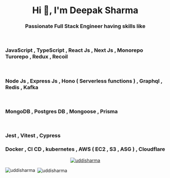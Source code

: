 

<h1 align="center">Hi 👋, I'm Deepak Sharma</h1>
<h3 align="center">Passionate Full Stack Engineer having skills like </h3> <br/>
<h3> JavaScript , TypeScript , React Js , Next Js , Monorepo Turorepo , Redux , Recoil </h3> <br/>
<h3> Node Js , Express Js , Hono ( Serverless functions ) , Graphql , Redis , Kafka </h3> <br/>
<h3> MongoDB , Postgres DB , Mongoose , Prisma </h3> <br/>
<h3> Jest , Vitest , Cypress </h3>
<h3> Docker , CI CD , kubernetes , AWS ( EC2 , S3 , ASG ) , Cloudflare </h3>

<!-- <p< align="left"> <img src="https://komarev.com/ghpvc/?username=uddisharma&label=Profile%20views&color=0e75b6&style=flat" alt="uddisharma" /> </p> -->

<p align="center"> <a href="https://github.com/ryo-ma/github-profile-trophy"><img src="https://github-profile-trophy.vercel.app/?username=uddisharma" alt="uddisharma" /></a> </p>





<p><img align="left" src="https://github-readme-stats.vercel.app/api/top-langs?username=uddisharma&show_icons=true&locale=en&layout=compact" alt="uddisharma" /></p>

<p>&nbsp;<img align="center" src="https://github-readme-stats.vercel.app/api?username=uddisharma&show_icons=true&locale=en" alt="uddisharma" /></p>


